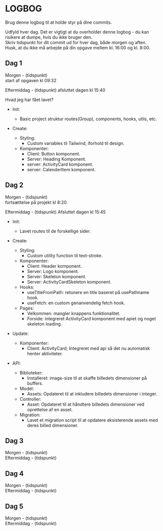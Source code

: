 # LOGBOG

Brug denne logbog til at holde styr på dine commits.

Udfyld hver dag. Det er vigtigt at du overholder denne logbog - du kan risikere at dumpe, hvis du ikke bruger den.  
Skriv tidspunkt for dit commit ud for hver dag, både morgen og aften.  
Husk, at du ikke må arbejde på din opgave mellem kl. 16:00 og kl. 8:00.

## Dag 1

Morgen - (tidspunkt)  
start af opgaven kl 09:32

Eftermiddag - (tidspunkt)
afsluttet dagen kl 15:40

Hvad jeg har fået lavet?

* Init: 
  * Basic project struktur routes(Group), components, hooks, utils, etc.

* Create:
  * Styling: 
    * Custom variables til Tailwind, iforhold til design.
  * Komponenter:
    * Client: Button komponent.
    * Server: Heading Komponent.
    * server: ActivityCard komponent.
    * server: CalenderItem komponent.

## Dag 2

Morgen - (tidspunkt)  
fortsættelse på projekt kl 8:20

Eftermiddag - (tidspunkt)
Afsluttet dagen kl 15:45

* Init: 
  * Lavet routes til de forskellige sider.

* Create:
  * Styling: 
    * Custom utility function til text-stroke.
  * Komponenter:
    * Client: Header komponent.
    * Server: Logo komponent.
    * Server: Skeleton komponent. 
    * Server: ActivityCardSkeleton komponent.
  * Hooks:
    * useTitleFromPath: retunere en title baseret på usePathname hook.
    * useFetch: en custom genanvendelig fetch hook.
  * Pages:
    * Velkommen: mangler knappens funktionalitet.
    * Forside: integreret ActivityCard komponent med apiet og noget skeleton loading.

* Update:
  * Komponenter:
    * Client: ActivityCard; Integreret med api så det nu automatisk henter aktiviteter.

* API:
  * Biblioteker:
    * Installeret: image-size til at skaffe billedets dimensioner på buffers.
  * Model:
    * Assets: Opdateret til at inkludere billedets dimensioner i integer.
  * Controller:
    * Asset: Opdateret til at håndtere billedets dimensioner ved oprettelse af en asset.
  * Migration:
    * Lavet et migration script til at opdatere eksisterende assets med deres billed dimensioner.

## Dag 3

Morgen - (tidspunkt)  
Eftermiddag - (tidspunkt)

## Dag 4

Morgen - (tidspunkt)  
Eftermiddag - (tidspunkt)

## Dag 5

Morgen - (tidspunkt)  
Eftermiddag - (tidspunkt)
